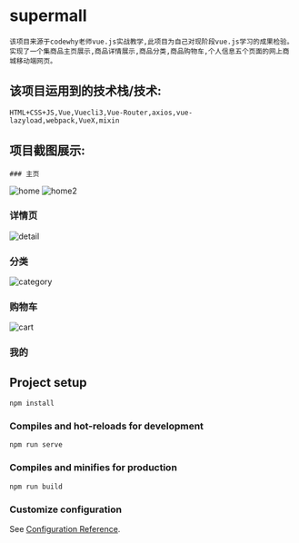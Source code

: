 
# supermall
```
该项目来源于codewhy老师vue.js实战教学,此项目为自己对现阶段vue.js学习的成果检验。
实现了一个集商品主页展示,商品详情展示,商品分类,商品购物车,个人信息五个页面的网上商城移动端网页。
```

## 该项目运用到的技术栈/技术:
```
HTML+CSS+JS,Vue,Vuecli3,Vue-Router,axios,vue-lazyload,webpack,VueX,mixin
```

## 项目截图展示:
```
### 主页
```
![home](https://user-images.githubusercontent.com/81688475/131467561-4f70138c-e873-4c1d-8129-3bcfc2ed3637.png)
![home2](https://user-images.githubusercontent.com/81688475/131467593-a1cfccbf-5585-447c-a0ef-65e9e4386ccb.png)

### 详情页
![detail](https://user-images.githubusercontent.com/81688475/131467619-f4c8651a-1872-4331-a790-16763b4bf6d3.png)

### 分类
![category](https://user-images.githubusercontent.com/81688475/131467625-80160c23-fb1a-4063-bdb0-1c00a01a8b6a.png)

### 购物车
![cart](https://user-images.githubusercontent.com/81688475/131467519-3a5ec030-f4ad-485d-bb86-79c5871a72e9.png)

### 我的





## Project setup
```
npm install
```

### Compiles and hot-reloads for development
```
npm run serve
```

### Compiles and minifies for production
```
npm run build
```

### Customize configuration
See [Configuration Reference](https://cli.vuejs.org/config/).
